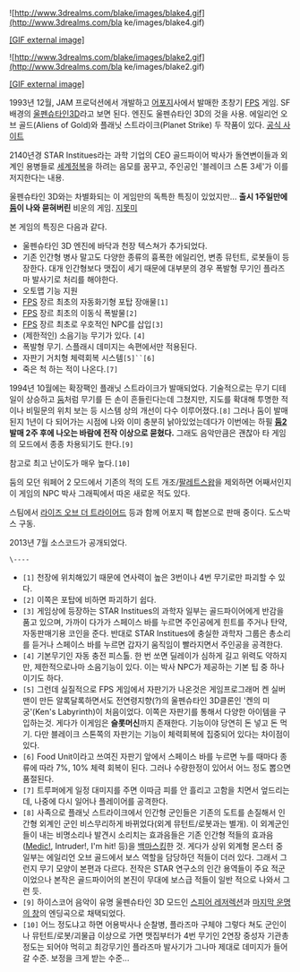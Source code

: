 ![http://www.3drealms.com/blake/images/blake4.gif](http://www.3drealms.com/bla
ke/images/blake4.gif)

[[GIF external image]](http://www.3drealms.com/blake/images/blake4.gif)

![http://www.3drealms.com/blake/images/blake2.gif](http://www.3drealms.com/bla
ke/images/blake2.gif)

[[GIF external image]](http://www.3drealms.com/blake/images/blake2.gif)

1993년 12월, JAM 프로덕션에서 개발하고 [어포지](%EC%96%B4%ED%8F%AC%EC%A7%80.md)사에서 발매한 초창기
[FPS](FPS.md) 게임. SF 배경의 [울펜슈타인3D](%EC%9A%B8%ED%8E%9C%EC%8A%88%ED%83%80%EC%9D%B8%203D.md)라고 보면 된다. 엔진도
울펜슈타인 3D의 것을 사용. 에일리언 오브 골드(Aliens of Gold)와 플래닛 스트라이크(Planet Strike) 두 작품이
있다. [공식 사이트](http://www.3drealms.com/blake/index.html)

2140년경 STAR Institues라는 과학 기업의 CEO 골드파이어 박사가 돌연변이들과 외계인 용병들로
[세계정복](%EC%84%B8%EA%B3%84%EC%A0%95%EB%B3%B5.md)을 하려는 음모를 꿈꾸고, 주인공인 '블레이크 스톤
3세'가 이를 저지한다는 내용.

울펜슈타인 3D와는 차별화되는 이 게임만의 독특한 특징이 있었지만... **출시 1주일만에 [둠](%EB%91%A0.md)이 나와
묻혀버린** 비운의 게임. [지못미](%EC%A7%80%EB%AA%BB%EB%AF%B8.md)

본 게임의 특징은 다음과 같다.  

  * 울펜슈타인 3D 엔진에 바닥과 천장 텍스쳐가 추가되었다.
  * 기존 인간형 병사 말고도 다양한 종류의 흉폭한 에일리언, 변종 뮤턴트, 로봇들이 등장한다. 대개 인간형보다 맷집이 세기 때문에 대부분의 경우 폭발형 무기인 플라즈마 발사기로 처리를 해야한다.
  * 오토맵 기능 지원
  * [FPS](FPS.md) 장르 최초의 자동화기형 포탑 장애물`[1]`
  * [FPS](FPS.md) 장르 최초의 이동식 폭발물`[2]`
  * [FPS](FPS.md) 장르 최초로 우호적인 NPC를 삽입`[3]`
  * (제한적인) 소음기능 무기가 있다. `[4]`
  * 폭발형 무기. 스플래시 데미지는 속편에서만 적용된다.
  * 자판기 거치형 체력회복 시스템`[5]``[6]`
  * 죽은 척 하는 적이 나온다.`[7]`  

1994년 10월에는 확장팩인 플래닛 스트라이크가 발매되었다. 기술적으로는 무기 디테일이 상승하고 [둠](%EB%91%A0.md)처럼
무기를 든 손이 흔들린다는데 그쳤지만, 지도를 확대해 투명한 적이나 비밀문의 위치 보는 등 시스템 상의 개선이 다수 이루어졌다.`[8]`
그러나 둠이 발매된지 1년이 다 되어가는 시점에 나와 이미 충분히 낡아있었는데다가 이번에는 하필 **[둠2](%EB%91%A0%202.md) 발매 2주 후에 나오는 바람에 전작 이상으로 묻혔다.** 그래도 음악만큼은 괜찮아 타 게임의
모드에서 종종 차용되기도 한다.`[9]`

참고로 최고 난이도가 매우 높다.`[10]`

둠의 모던 워페어 2 모드에서 기존의 적의 도트 개조/[팔레트스왑](%ED%8C%94%EB%A0%88%ED%8A%B8%20%EC%8A%A4%EC%99%91.md)을 제외하면 어째서인지 이 게임의
NPC 박사 그래픽에서 따온 새로운 적도 있다.

스팀에서 [라이즈 오브 더 트라이어드](%EB%9D%BC%EC%9D%B4%EC%A6%88%20%EC%98%A4%EB%B8%8C%20%EB%8D%94%20%ED%8A%B8%EB%9D%BC%EC%9D%B4%EC%96%B4%EB%93%9C.md) 등과 함께 어포지 팩 합본으로
판매 중이다. 도스박스 구동.

2013년 7월 소스코드가 공개되었다.

`\----`

  * `[1]` 천장에 위치해있기 때문에 연사력이 높은 3번이나 4번 무기로만 파괴할 수 있다.
  * `[2]` 이쪽은 포탑에 비하면 파괴하기 쉽다.
  * `[3]` 게임상에 등장하는 STAR Institues의 과학자 일부는 골드파이어에게 반감을 품고 있으며, 가까이 다가가 스페이스 바를 누르면 주인공에게 힌트를 주거나 탄약, 자동판매기용 코인을 준다. 반대로 STAR Institues에 충실한 과학자 그룹은 총소리를 듣거나 스페이스 바를 누르면 갑자기 움직임이 빨라지면서 주인공을 공격한다.
  * `[4]` 기본무기인 자동 충전 피스톨. 한 번 쏘면 딜레이가 심하게 길고 위력도 약하지만, 제한적으로나마 소음기능이 있다. 이는 박사 NPC가 제공하는 기본 팁 중 하나이기도 하다.
  * `[5]` 그런데 실질적으로 FPS 게임에서 자판기가 나온것은 게임프로그래머 켄 실버맨이 만든 알록달록하면서도 전연령지향(?)의 울펜슈타인 3D클론인 '켄의 미궁'(Ken's Labyrinth)이 처음이었다. 이쪽은 자판기를 통해서 다양한 아이템을 구입하는것. 게다가 이게임은 **슬롯머신**까지 존재한다. 기능이야 당연히 돈 넣고 돈 먹기. 다만 블레이크 스톤쪽의 자판기는 기능이 체력회복에 집중되어 있다는 차이점이 있다.
  * `[6]` Food Unit이라고 쓰여진 자판기 앞에서 스페이스 바를 누르면 누를 때마다 종류에 따라 7%, 10% 체력 회복이 된다. 그러나 수량한정이 있어서 어느 정도 뽑으면 품절된다.
  * `[7]` 트루퍼에게 일정 대미지를 주면 이따금 피를 안 흘리고 고함을 치면서 엎드리는데, 나중에 다시 일어나 플레이어를 공격한다.
  * `[8]` 사족으로 플래닛 스트라이크에서 인간형 군인들은 기존의 도트를 손질해서 인간형 외계인 군인 비스무리하게 바뀌었다(외계 뮤턴트/로봇과는 별개). 이 외계군인들이 내는 비명소리나 발견시 소리치는 효과음들은 기존 인간형 적들의 효과음([Medic!](%EB%A9%94%EB%94%95.md), Intruder!, I'm hit! 등)을 [백마스킹](%EB%B0%B1%EB%A7%88%EC%8A%A4%ED%82%B9.md)한 것. 게다가 상위 외계형 몬스터 중 일부는 에일리언 오브 골드에서 보스 역할을 담당하던 적들이 더러 있다. 그래서 그런지 무기 모양이 본편과 다르다. 전작은 STAR 연구소의 인간 용역들이 주요 적군이었으나 본작은 골드파이어의 본진이 무대에 보스급 적들이 일반 적으로 나와서 그런 듯.
  * `[9]` 하이스코어 음악이 유명 울펜슈타인 3D 모드인 [스피어 레저렉션](%EC%8A%A4%ED%94%BC%EC%96%B4%20%EB%A0%88%EC%A0%80%EB%A0%89%EC%85%98.md)과 [마지막 운명의 창](%EB%A7%88%EC%A7%80%EB%A7%89%20%EC%9A%B4%EB%AA%85%EC%9D%98%20%EC%B0%BD.md)의 엔딩곡으로 채택되었다.
  * `[10]` 어느 정도냐고 하면 어용박사나 순찰병, 플라즈마 구체야 그렇다 쳐도 군인이나 뮤턴트/로봇/괴물급 이상으로 가면 맷집부터가 4번 무기인 2연장 중성자 기관총 정도는 되어야 먹히고 최강무기인 플라즈마 발사기가 그나마 제대로 데미지가 들어갈 수준. 보정을 크게 받는 수준...

